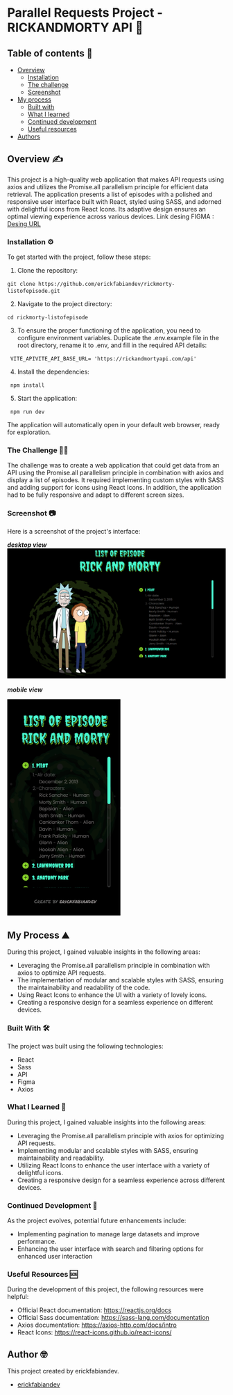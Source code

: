 # Parallel Requests Project - RICKANDMORTY API 🚀  
## Table of contents :page_facing_up:
- [Overview](#overview)
  - [Installation](#Installation)  
  - [The challenge](#the-challenge)
  - [Screenshot](#screenshot)
- [My process](#my-process)
  - [Built with](#built-with)
  - [What I learned](#what-i-learned)
  - [Continued development](#continued-development)
  - [Useful resources](#useful-resources)
- [Authors](#authors)

## Overview :writing_hand:
This project is a high-quality web application that makes API requests using axios and utilizes the Promise.all parallelism principle for efficient data retrieval. The application presents a list of episodes with a polished and responsive user interface built with React, styled using SASS, and adorned with delightful icons from React Icons. Its adaptive design ensures an optimal viewing experience across various devices.
Link desing FIGMA : [Desing URL](https://www.figma.com/file/w5ffJ1CRo7j3jbJvnwqS94/Eposide-Ricky-and-Morty?type=design&node-id=0%3A1&mode=design&t=oIbPBzf43Z2vsLzb-1)

### Installation :gear:
To get started with the project, follow these steps:

1. Clone the repository:
```shell
git clone https://github.com/erickfabiandev/rickmorty-listofepisode.git
  ```
2. Navigate to the project directory:
```shell
cd rickmorty-listofepisode
 ```
3. To ensure the proper functioning of the application, you need to configure environment variables. Duplicate the .env.example file in the root directory, rename it to .env, and fill in the required API details:
```shell
 VITE_APIVITE_API_BASE_URL= 'https://rickandmortyapi.com/api'
  ```
4. Install the dependencies: 
```shell
 npm install
 ```
5. Start the application: 
```shell
 npm run dev
  ```
The application will automatically open in your default web browser, ready for exploration.

### The Challenge :weight_lifting_man:
The challenge was to create a web application that could get data from an API using the Promise.all parallelism principle in combination with axios and display a list of episodes. It required implementing custom styles with SASS and adding support for icons using React Icons. In addition, the application had to be fully responsive and adapt to different screen sizes.

### Screenshot 📷 
Here is a screenshot of the project's interface:

***desktop view***
![Alt text](./src/assets/image.png)

***mobile view***

![Alt text](./src/assets/image1.png)


## My Process :mountain:

During this project, I gained valuable insights in the following areas:

* Leveraging the Promise.all parallelism principle in combination with axios to optimize API requests.
* The implementation of modular and scalable styles with SASS, ensuring the maintainability and readability of the code.
* Using React Icons to enhance the UI with a variety of lovely icons.
* Creating a responsive design for a seamless experience on different devices.

### Built With :hammer_and_wrench:
The project was built using the following technologies:

* React
* Sass
* API
* Figma
* Axios

### What I Learned :microscope:
During this project, I gained valuable insights into the following areas:

* Leveraging the Promise.all parallelism principle with axios for optimizing API requests.
* Implementing modular and scalable styles with SASS, ensuring maintainability and readability.
* Utilizing React Icons to enhance the user interface with a variety of delightful icons.
* Creating a responsive design for a seamless experience across different devices.

### Continued Development :briefcase:
As the project evolves, potential future enhancements include:

* Implementing pagination to manage large datasets and improve performance.
* Enhancing the user interface with search and filtering options for enhanced user interaction

### Useful Resources :sos:
During the development of this project, the following resources were helpful:

* Official React documentation: https://reactjs.org/docs
* Official Sass documentation: https://sass-lang.com/documentation
* Axios documentation: https://axios-http.com/docs/intro
* React Icons: https://react-icons.github.io/react-icons/

## Author :nerd_face:

This project created by erickfabiandev.
- [erickfabiandev](https:erickfabiandev.com)
